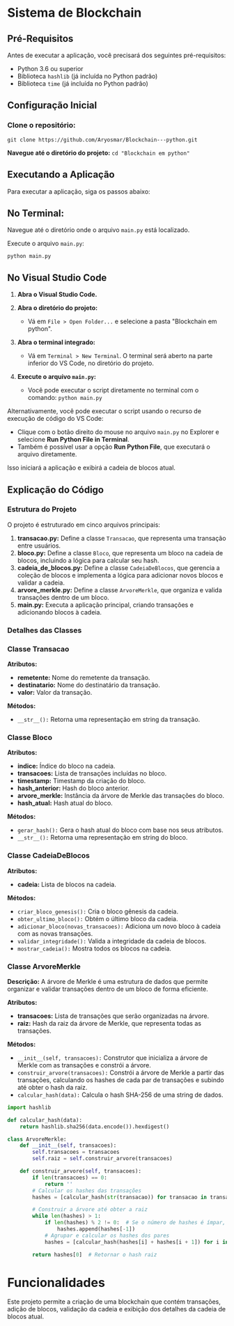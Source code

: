 # Sistema de Blockchain

## Pré-Requisitos

Antes de executar a aplicação, você precisará dos seguintes pré-requisitos:

- Python 3.6 ou superior
- Biblioteca `hashlib` (já incluída no Python padrão)
- Biblioteca `time` (já incluída no Python padrão)

## Configuração Inicial

### Clone o repositório:
`git clone https://github.com/Aryosmar/Blockchain---python.git`

**Navegue até o diretório do projeto:**
`cd "Blockchain em python"`

## Executando a Aplicação

Para executar a aplicação, siga os passos abaixo:

## **No Terminal:**

Navegue até o diretório onde o arquivo `main.py` está localizado.

Execute o arquivo `main.py`: 

`python main.py`

## No Visual Studio Code

1. **Abra o Visual Studio Code.**

2. **Abra o diretório do projeto:**
   - Vá em `File > Open Folder...` e selecione a pasta "Blockchain em python".

3. **Abra o terminal integrado:**
   - Vá em `Terminal > New Terminal`. O terminal será aberto na parte inferior do VS Code, no diretório do projeto.

4. **Execute o arquivo `main.py`:**
   - Você pode executar o script diretamente no terminal com o comando:
   `python main.py`


Alternativamente, você pode executar o script usando o recurso de execução de código do VS Code:

- Clique com o botão direito do mouse no arquivo `main.py` no Explorer e selecione **Run Python File in Terminal**.
- Também é possível usar a opção **Run Python File**, que executará o arquivo diretamente.

Isso iniciará a aplicação e exibirá a cadeia de blocos atual.

## Explicação do Código

### Estrutura do Projeto

O projeto é estruturado em cinco arquivos principais:

1. **transacao.py:** Define a classe `Transacao`, que representa uma transação entre usuários.
2. **bloco.py:** Define a classe `Bloco`, que representa um bloco na cadeia de blocos, incluindo a lógica para calcular seu hash.
3. **cadeia_de_blocos.py:** Define a classe `CadeiaDeBlocos`, que gerencia a coleção de blocos e implementa a lógica para adicionar novos blocos e validar a cadeia.
4. **arvore_merkle.py:** Define a classe `ArvoreMerkle`, que organiza e valida transações dentro de um bloco.
5. **main.py:** Executa a aplicação principal, criando transações e adicionando blocos à cadeia.

### Detalhes das Classes

### Classe Transacao

**Atributos:**
- **remetente:** Nome do remetente da transação.
- **destinatario:** Nome do destinatário da transação.
- **valor:** Valor da transação.

**Métodos:**
- `__str__():` Retorna uma representação em string da transação.

### Classe Bloco

**Atributos:**
- **indice:** Índice do bloco na cadeia.
- **transacoes:** Lista de transações incluídas no bloco.
- **timestamp:** Timestamp da criação do bloco.
- **hash_anterior:** Hash do bloco anterior.
- **arvore_merkle:** Instância da árvore de Merkle das transações do bloco.
- **hash_atual:** Hash atual do bloco.

**Métodos:**
- `gerar_hash():` Gera o hash atual do bloco com base nos seus atributos.
- `__str__():` Retorna uma representação em string do bloco.

### Classe CadeiaDeBlocos

**Atributos:**
- **cadeia:** Lista de blocos na cadeia.

**Métodos:**
- `criar_bloco_genesis():` Cria o bloco gênesis da cadeia.
- `obter_ultimo_bloco():` Obtém o último bloco da cadeia.
- `adicionar_bloco(novas_transacoes):` Adiciona um novo bloco à cadeia com as novas transações.
- `validar_integridade():` Valida a integridade da cadeia de blocos.
- `mostrar_cadeia():` Mostra todos os blocos na cadeia.

### Classe ArvoreMerkle

**Descrição:** A árvore de Merkle é uma estrutura de dados que permite organizar e validar transações dentro de um bloco de forma eficiente.

**Atributos:**
- **transacoes:** Lista de transações que serão organizadas na árvore.
- **raiz:** Hash da raiz da árvore de Merkle, que representa todas as transações.

**Métodos:**
- `__init__(self, transacoes):` Construtor que inicializa a árvore de Merkle com as transações e constrói a árvore.
- `construir_arvore(transacoes):` Constrói a árvore de Merkle a partir das transações, calculando os hashes de cada par de transações e subindo até obter o hash da raiz.
- `calcular_hash(data):` Calcula o hash SHA-256 de uma string de dados.



```python
import hashlib

def calcular_hash(data): 
    return hashlib.sha256(data.encode()).hexdigest()

class ArvoreMerkle:
    def __init__(self, transacoes):
        self.transacoes = transacoes
        self.raiz = self.construir_arvore(transacoes)

    def construir_arvore(self, transacoes):
        if len(transacoes) == 0:
            return ''
        # Calcular os hashes das transações
        hashes = [calcular_hash(str(transacao)) for transacao in transacoes]

        # Construir a árvore até obter a raiz
        while len(hashes) > 1:
            if len(hashes) % 2 != 0:  # Se o número de hashes é ímpar, duplicamos o último
                hashes.append(hashes[-1])
            # Agrupar e calcular os hashes dos pares
            hashes = [calcular_hash(hashes[i] + hashes[i + 1]) for i in range(0, len(hashes), 2)]

        return hashes[0]  # Retornar o hash raiz
```
# Funcionalidades

Este projeto permite a criação de uma blockchain que contém transações, adição de blocos, validação da cadeia e exibição dos detalhes da cadeia de blocos atual.




